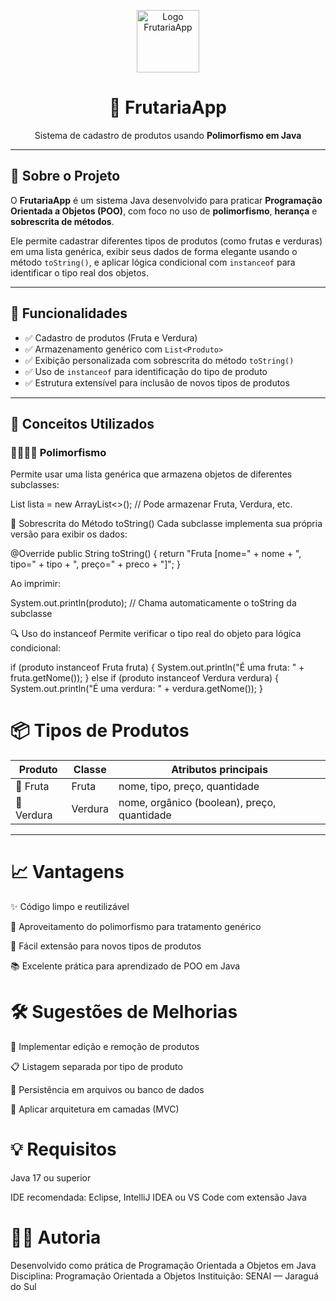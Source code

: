 <p align="center">
  <img src="https://emojipedia-us.s3.amazonaws.com/source/skype/289/red-apple_1f34e.png" width="100" alt="Logo FrutariaApp">
</p>

<h1 align="center">🍎 FrutariaApp</h1>

<p align="center">
  Sistema de cadastro de produtos usando <strong>Polimorfismo em Java</strong>
</p>

---

## 📘 Sobre o Projeto

O **FrutariaApp** é um sistema Java desenvolvido para praticar **Programação Orientada a Objetos (POO)**, com foco no uso de **polimorfismo**, **herança** e **sobrescrita de métodos**.  

Ele permite cadastrar diferentes tipos de produtos (como frutas e verduras) em uma lista genérica, exibir seus dados de forma elegante usando o método `toString()`, e aplicar lógica condicional com `instanceof` para identificar o tipo real dos objetos.

---

## 🚀 Funcionalidades

- ✅ Cadastro de produtos (Fruta e Verdura)
- ✅ Armazenamento genérico com `List<Produto>`
- ✅ Exibição personalizada com sobrescrita do método `toString()`
- ✅ Uso de `instanceof` para identificação do tipo de produto
- ✅ Estrutura extensível para inclusão de novos tipos de produtos

---

## 🧠 Conceitos Utilizados

### 👨‍👩‍👧‍👦 Polimorfismo

Permite usar uma lista genérica que armazena objetos de diferentes subclasses:

List<Produto> lista = new ArrayList<>();
// Pode armazenar Fruta, Verdura, etc.

📝 Sobrescrita do Método toString()
Cada subclasse implementa sua própria versão para exibir os dados:

@Override
public String toString() {
    return "Fruta [nome=" + nome + ", tipo=" + tipo + ", preço=" + preco + "]";
}

Ao imprimir:

System.out.println(produto); // Chama automaticamente o toString da subclasse

🔍 Uso do instanceof
Permite verificar o tipo real do objeto para lógica condicional:

if (produto instanceof Fruta fruta) {
    System.out.println("É uma fruta: " + fruta.getNome());
} else if (produto instanceof Verdura verdura) {
    System.out.println("É uma verdura: " + verdura.getNome());
}

# 📦 Tipos de Produtos

| Produto  | Classe  | Atributos principais                      |
|----------|---------|------------------------------------------|
| 🍎 Fruta   | Fruta   | nome, tipo, preço, quantidade             |
| 🥬 Verdura | Verdura | nome, orgânico (boolean), preço, quantidade |

---

# 📈 Vantagens
✨ Código limpo e reutilizável

🤖 Aproveitamento do polimorfismo para tratamento genérico

🧩 Fácil extensão para novos tipos de produtos

📚 Excelente prática para aprendizado de POO em Java

# 🛠️ Sugestões de Melhorias
🔄 Implementar edição e remoção de produtos

📋 Listagem separada por tipo de produto

💾 Persistência em arquivos ou banco de dados

🧱 Aplicar arquitetura em camadas (MVC)

# 💡 Requisitos
Java 17 ou superior

IDE recomendada: Eclipse, IntelliJ IDEA ou VS Code com extensão Java

# 🧑‍💻 Autoria
Desenvolvido como prática de Programação Orientada a Objetos em Java
Disciplina: Programação Orientada a Objetos
Instituição: SENAI — Jaraguá do Sul


